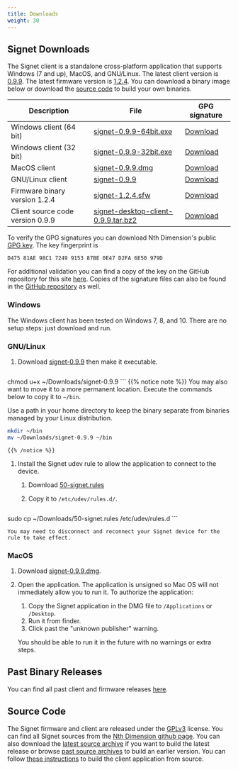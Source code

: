 ```yaml
---
title: Downloads
weight: 30
---
```


## Signet Downloads

The Signet client is a standalone cross-platform application that supports Windows (7 and up), MacOS, and GNU/Linux. The latest client version is [0.9.9](/signet/release-notes/20180216_signet-client-0.9.9-notes).  The latest firmware version is [1.2.4](https://nthdimtech.com/downloads/signet-releases/firmware/signet-1.2.4.sfw). You can download a binary image below or download the [source code](#source-code) to build your own binaries.

Description      | File  | GPG signature
-----------------|-------|----------------------
Windows client (64 bit)  | [signet-0.9.9-64bit.exe](https://nthdimtech.com/downloads/signet-releases/0.9.9/windows/signet-0.9.9-64bit.exe) | [Download](/signet/release-signatures/0.9.9/windows/signet-0.9.9-64bit.exe.sig)
Windows client (32 bit)  | [signet-0.9.9-32bit.exe](https://nthdimtech.com/downloads/signet-releases/0.9.9/windows/signet-0.9.9-32bit.exe) | [Download](/signet/release-signatures/0.9.9/windows/signet-0.9.9-32bit.exe.sig)
MacOS client             | [signet-0.9.9.dmg](https://nthdimtech.com/downloads/signet-releases/0.9.9/macos/signet-0.9.9.dmg) | [Download](/signet/release-signatures/0.9.9/macos/signet-0.9.9.dmg.sig)
GNU/Linux client         | [signet-0.9.9](https://nthdimtech.com/downloads/signet-releases/0.9.9/gnu-linux/signet-0.9.9) | [Download](/signet/release-signatures/0.9.9/gnu-linux/signet-0.9.9.sig)
Firmware binary version 1.2.4  | [signet-1.2.4.sfw](https://nthdimtech.com/downloads/signet-releases/firmware/signet-1.2.4.sfw) | [Download](/signet/release-signatures/firmware/signet-1.2.4.sfw.sig) 
Client source code version 0.9.9 | [signet-desktop-client-0.9.9.tar.bz2](https://nthdimtech.com/downloads/signet-releases/sources/signet-desktop-client-0.9.9.tar.bz2) | [Download](/signet/release-signatures/sources/signet-desktop-client-0.9.9.tar.bz2.sig)

To verify the GPG signatures you can download Nth Dimension's public [GPG key](https://nthdimtech.com/nthdimtech.asc). The key fingerprint is

	D475 81AE 98C1 7249 9153 87BE 0E47 D2FA 6E50 979D

For additional validation you can find a copy of the key on the GitHub repository for this site [here](https://github.com/nthdimtech/nthdimtech-site/blob/master/content/nthdimtech.asc). Copies of the signature files can also be found in the [GitHub repository](https://github.com/nthdimtech/nthdimtech-site/blob/master/content/signet/release-signatures) as well.

### Windows

The Windows client has been tested on Windows 7, 8, and 10. There are no setup steps: just download and run.

### GNU/Linux

1. Download
[signet-0.9.9](https://nthdimtech.com/downloads/signet-releases/0.9.9/gnu-linux/signet-0.9.9)
then make it executable.

	```bash
chmod u+x ~/Downloads/signet-0.9.9
	```
	{{% notice note %}}
You may also want to move it to a more permanent location. Execute the commands below to copy
it to `~/bin`.

Use a path in your home directory to keep the binary separate from binaries managed by
your Linux distribution.

```bash
mkdir ~/bin
mv ~/Downloads/signet-0.9.9 ~/bin
```
	{{% /notice %}}

1. Install the Signet udev rule to allow the application to connect to the device.

	1. Download [50-signet.rules](https://nthdimtech.com/downloads/signet-releases/0.9.9/gnu-linux/50-signet.rules)
	1. Copy it to `/etc/udev/rules.d/`.

		```bash
sudo cp ~/Downloads/50-signet.rules /etc/udev/rules.d
		```

	You may need to disconnect and reconnect your Signet device for the rule to take effect.

### MacOS

1. Download [signet-0.9.9.dmg](https://nthdimtech.com/downloads/signet-releases/0.9.9/macos/signet-0.9.9.dmg).
1. Open the application.
	The application is unsigned so Mac OS will not immediately allow you to run it. To authorize the application:
	1. Copy the Signet application in the DMG file to `/Applications` or `/Desktop`.
	1. Run it from finder.
	1. Click past the "unknown publisher" warning.

	You should be able to run it in the future 
	with no warnings or extra steps.

## Past Binary Releases

You can find all past client and firmware releases [here](https://nthdimtech.com/downloads/signet-releases).

## Source Code

The Signet firmware and client are released under the [GPLv3](https://www.gnu.org/licenses/gpl.txt) license. You can find all Signet sources from the [Nth Dimension github page](https://www.github.com/nthdimtech). You can also download the [latest source archive](https://nthdimtech.com/downloads/signet-releases/sources/signet-desktop-client-0.9.9.tar.bz2) if you want to build the latest release or browse [past source archives](https://nthdimtech.com/downloads/signet-releases/sources/) to build an earlier version. You can
follow [these instructions](/signet/how-to-build-the-client-from-source) to build the client application from source.
